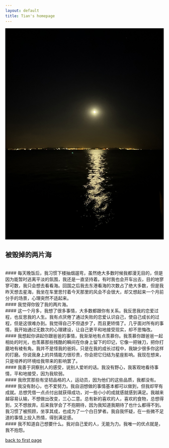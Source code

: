 ```yaml
---
layout: default
title: Tian's homepage
---
```



![east_harbor](assets/images/east_harbor.jpg)



## 被毁掉的两片海
<br>
#### 每天晚饭后，我习惯下楼抽烟遛弯，虽然绝大多数时候我都漫无目的，但是因为能暂时逃离平淡的氛围，我还是一直坚持着。有时我也会开车出去，目的地寥寥可数，我只会想去看看海。回国之后我去东港看海的次数占了绝大多数，但是我昨天想去星海，我坐在车里思忖着今天那里的风会不会很大，却又想起来一个月前分手的场景，心理突然不适起来。
<br>
#### 我觉得你毁了我的两片海。
<br>
#### 这一个月多，我想了很多事情，大多数都跟你有关系。我反思我的恋爱过程，也反思我的人生。我有点厌倦了通过失败的恋爱认识自己，使自己成长的过程，但是这很难办到。我觉得自己不但退步了，而且更矫情了。几乎面对所有的事情，我开始通过无数次的心理建设，让自己更平和地接受现实，却不思悔改。
<br>
#### 我想起你讲起你跟爸爸的事情，我渐渐地有点羡慕你。我羡慕你跟爸爸一起相处的时光，也羡慕那些残酷的瞬间在你身上留下的印记，它像一把锉刀，把你打磨地有棱有角。我并不是怪我的爸妈，只是在我的成长过程中，我缺少很多你这样的打磨。你说我身上的共情能力很珍贵，你会把它归结为星座影响。我现在想来，只是培养的环境给我带来的影响罢了。
<br>
#### 我善于洞察别人的感受，说别人爱听的话。我没有野心，我客观地看待事情，平和地接受，因为我软弱。
<br>
#### 我欣赏那些有坚韧品格的人，运动员，因为他们的这些品质，我都没有。
<br>
#### 我没有耐心，也不爱努力。我自诩想做的事情基本都可以做到，但我却罕有成就。总想凭借一点点付出就获得成功，对一些小小的成就感就感到满足。我越来越容易认输，不想做出改变，三心二意。总有新的喜欢的人，喜欢的食物，总想得到，又不想放弃。后来我学会了不抱期待，因为我知道我期待了也什么都得不到。我习惯了被照顾，坐享其成，也成为了一个白日梦者。我自我怀疑，在一些微不足道的事情上投入热情，得到满足感。
<br>
#### 我不知道自己想要什么。我对自己爱的人，无能为力。我唯一的优点就是，我不抱怨。


[back to first page](index.md)
